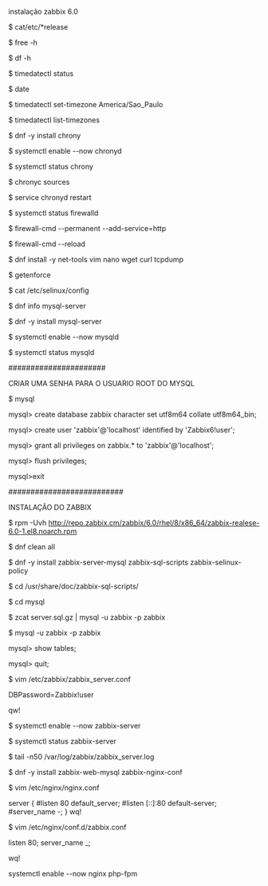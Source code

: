 instalação zabbix 6.0

$ cat/etc/*release

$ free -h

$ df -h

$ timedatectl status

$ date

$ timedatectl set-timezone America/Sao_Paulo

$ timedatectl list-timezones

$ dnf -y install chrony

$ systemctl enable --now chronyd

$ systemctl status chrony

$ chronyc sources

$ service chronyd restart

$ systemctl status firewalld

$ firewall-cmd --permanent --add-service=http

$ firewall-cmd --reload

$ dnf install -y net-tools vim nano wget curl tcpdump

$ getenforce

$ cat /etc/selinux/config

$ dnf info mysql-server

$ dnf -y install mysql-server

$ systemctl enable --now mysqld

$ systemctl status mysqld


######################

CRIAR UMA SENHA PARA O USUARIO ROOT DO MYSQL

$ mysql

mysql> create database zabbix character set utf8m64 collate utf8m64_bin;

mysql> create user 'zabbix'@'localhost' identified by 'Zabbix6!user';

mysql> grant all privileges on zabbix.* to 'zabbix'@'localhost';

mysql> flush privileges;

mysql>exit

##########################

INSTALAÇÃO DO ZABBIX

$ rpm -Uvh http://repo.zabbix.cm/zabbix/6.0/rhel/8/x86_64/zabbix-realese-6.0-1.el8.noarch.rpm

$ dnf clean all

$ dnf -y install zabbix-server-mysql zabbix-sql-scripts zabbix-selinux-policy

$ cd /usr/share/doc/zabbix-sql-scripts/

$ cd mysql

$ zcat server.sql.gz | mysql -u zabbix -p zabbix

$ mysql -u zabbix -p zabbix

mysql> show tables;

mysql> quit;

$ vim /etc/zabbix/zabbix_server.conf

DBPassword=Zabbix!user

qw!

$ systemctl enable --now zabbix-server

$ systemctl status zabbix-server

$ tail -n50 /var/log/zabbix/zabbix_server.log

$ dnf -y install zabbix-web-mysql zabbix-nginx-conf

$ vim /etc/nginx/nginx.conf

server {
	#listen 80 default_server;
	#listen [::]:80 default-server;
	#server_name -;
}
wq!

$ vim /etc/nginx/conf.d/zabbix.conf

listen 80;
server_name _;

wq!

systemctl enable --now nginx php-fpm
















































